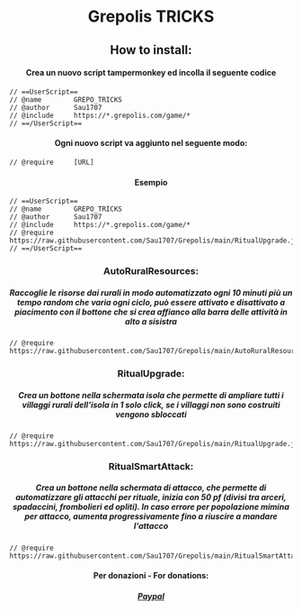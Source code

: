 # <div align="center"> Grepolis TRICKS </div>

## <div align="center"> How to install: </div>
#### <div align="center"> Crea un nuovo script tampermonkey ed incolla il seguente codice </div>

```
// ==UserScript==
// @name        GREPO_TRICKS
// @author      Sau1707
// @include     https://*.grepolis.com/game/*
// ==/UserScript==
```

#### <div align="center"> Ogni nuovo script va aggiunto nel seguente modo: </div>
```
// @require     [URL]
```

#### <div align="center"> Esempio </div>
```
// ==UserScript==
// @name        GREPO_TRICKS 
// @author      Sau1707 
// @include     https://*.grepolis.com/game/* 
// @require     https://raw.githubusercontent.com/Sau1707/Grepolis/main/RitualUpgrade.js 
// ==/UserScript==
```

### <div align="center"> AutoRuralResources: </div>
##### <div align="center"> Raccoglie le risorse dai rurali in modo automatizzato ogni 10 minuti più un tempo random che varia ogni ciclo, può essere attivato e disattivato a piacimento con il bottone che si crea affianco alla barra delle attività in alto a sisistra </div>
```
// @require     https://raw.githubusercontent.com/Sau1707/Grepolis/main/AutoRuralResources.js
```

### <div align="center"> RitualUpgrade: </div>
##### <div align="center"> Crea un bottone nella schermata isola che permette di ampliare tutti i villaggi rurali dell'isola in 1 solo click, se i villaggi non sono costruiti vengono sbloccati </div>
```
// @require     https://raw.githubusercontent.com/Sau1707/Grepolis/main/RitualUpgrade.js
```

### <div align="center"> RitualSmartAttack: </div>
##### <div align="center"> Crea un bottone nella schermata di attacco, che permette di automatizzare gli attacchi per rituale, inizia con 50 pf (divisi tra arceri, spadaccini, frombolieri ed opliti). In caso errore per popolazione mimina per attacco, aumenta progressivamente fino a riuscire a mandare l'attacco </div>

```
// @require     https://raw.githubusercontent.com/Sau1707/Grepolis/main/RitualSmartAttack.js
```

#### <div align="center"> Per donazioni - For donations: </div>
##### <div align="center"> [Paypal](https://paypal.me/sau1707) </div>
